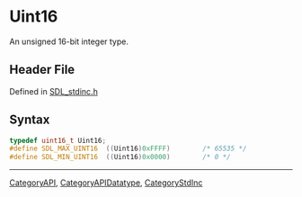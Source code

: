 # Uint16

An unsigned 16-bit integer type.

## Header File

Defined in [SDL_stdinc.h](https://github.com/libsdl-org/SDL/blob/SDL2/include/SDL_stdinc.h)

## Syntax

```c
typedef uint16_t Uint16;
#define SDL_MAX_UINT16  ((Uint16)0xFFFF)        /* 65535 */
#define SDL_MIN_UINT16  ((Uint16)0x0000)        /* 0 */
```

----
[CategoryAPI](CategoryAPI), [CategoryAPIDatatype](CategoryAPIDatatype), [CategoryStdInc](CategoryStdInc)

